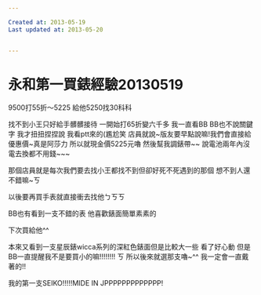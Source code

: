 ```yaml
---

Created at: 2013-05-19
Last updated at: 2013-05-20


---
```


# 永和第一買錶經驗20130519


9500打55折〜5225
給他5250找30科科

找不到小王只好給手髒髒接待
一開始打65折變六千多
我一直看BB BB也不說關鍵字
我才扭扭捏捏說 我看ptt來的(尷尬笑
店員就說~版友要早點說嘛!我們會直接給優惠價~真是阿莎力
所以就現金價5225元嚕
然後幫我調錶帶~~
說電池兩年內沒電去換都不用錢~~~

那個店員就是每次我們要去找小王都找不到但卻好死不死遇到的那個
想不到人還不錯嘛~ㄎ

以後要再買手表就直接衝去找他ㄅㄎㄎ

BB也有看到一支不錯的表
他喜歡錶面簡單素素的

下次買給他^^

本來又看到一支星辰錶wicca系列的深紅色錶面但是比較大一些
看了好心動
但是BB一直提醒我不是要買小的嘛!!!!!!!!
ㄎ 所以後來就選那支嚕~^^
我一定會一直戴著的!!

我的第一支SEIKO!!!!!MIDE IN JPPPPPPPPPPPPP!

